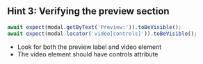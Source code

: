 ## Hint 3: Verifying the preview section

```typescript
await expect(modal.getByText('Preview:')).toBeVisible();
await expect(modal.locator('video[controls]')).toBeVisible();
```
- Look for both the preview label and video element
- The video element should have controls attribute
